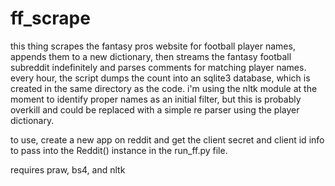 # ff_scrape
this thing scrapes the fantasy pros website for football player names, appends them to a new dictionary, then streams the fantasy football subreddit indefinitely and parses comments for matching player names. every hour, the script dumps the count into an sqlite3 database, which is created in the same directory as the code. i'm using the nltk module at the moment to identify proper names as an initial filter, but this is probably overkill and could be replaced with a simple re parser using the player dictionary.

to use, create a new app on reddit and get the client secret and client id info to pass into the Reddit() instance in the run_ff.py file.

requires praw, bs4, and nltk
